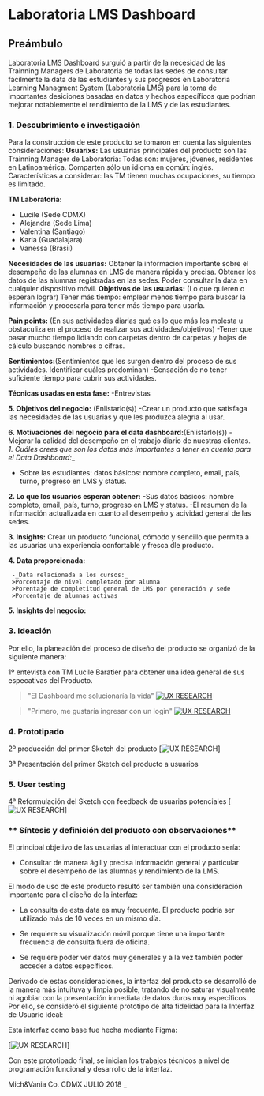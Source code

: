 # Laboratoria LMS Dashboard
## Preámbulo

Laboratoria LMS Dashboard surguió a partir de la necesidad de las Trainning Managers de Laboratoria de todas las sedes de consultar fácilmente la data de las estudiantes y sus progresos en Laboratoria Learning Managment System (Laboratoria LMS) para la toma de importantes desiciones basadas en datos y hechos específicos que podrían mejorar notablemente el rendimiento de la LMS y de las estudiantes.
### **1. Descubrimiento e investigación**
Para la construcción de este producto se tomaron en cuenta las siguientes consideraciones:
__Usuarixs:__ 
Las usuarias principales del producto son las Trainning Manager de Laboratoria:
Todas son: mujeres, jóvenes, residentes en Latinoamérica.
Comparten sólo un idioma en común: inglés.
Características a considerar: las TM tienen muchas ocupaciones, su tiempo es limitado.

**TM Laboratoria:** 

* Lucile (Sede CDMX)
* Alejandra (Sede Lima)
* Valentina (Santiago)
* Karla (Guadalajara)
* Vanessa (Brasil)

__Necesidades de las usuarias:__
Obtener la información importante sobre el desempeño de las alumnas en LMS de manera rápida y precisa.
Obtener los datos de las alumnas registradas en las sedes.
Poder consultar la data en cualquier dispositivo móvil.
__Objetivos de las usuarias:__ (Lo que quieren o esperan lograr)
Tener más tiempo: emplear menos tiempo para buscar la información y procesarla para tener más tiempo para usarla.

__Pain points:__ (En sus actividades diarias qué es lo que más les molesta u obstaculiza en el proceso de  realizar sus actividades/objetivos) 
-Tener que pasar mucho tiempo lidiando con carpetas dentro de carpetas y hojas de cálculo buscando nombres o cifras.

__Sentimientos:__(Sentimientos que les surgen dentro del proceso de sus actividades. Identificar cuáles predominan)
-Sensación de no tener suficiente tiempo para cubrir sus actividades.

__Técnicas usadas en esta fase:__ 
-Entrevistas

__5. Objetivos del negocio:__ (Enlistarlo(s))
-Crear un producto que satisfaga las necesidades de las usuarias y que les produzca alegría al usar.

__6. Motivaciones del negocio para el data dashboard:__(Enlistarlo(s))
-Mejorar la calidad del desempeño en el trabajo diario de nuestras clientas.
_1. Cuáles crees que son los datos más importantes a tener en cuenta para el Data Dashboard:__
   - Sobre las estudiantes:
 datos básicos: nombre completo, email, país, turno, progreso en LMS y status.

__2. Lo que los usuarios esperan obtener:__
-Sus datos básicos: nombre completo, email, país, turno, progreso en LMS y status.
-El resumen de la información actualizada en cuanto al desempeño y acividad general de las sedes.

__3. Insights:__
Crear un producto funcional, cómodo y sencillo que permita a las usuarias una experiencia confortable y fresca dle producto. 

__4. Data proporcionada:__ 

     -_Data relacionada a los cursos:_
     >Porcentaje de nivel completado por alumna
     >Porentaje de completitud general de LMS por generación y sede
     >Porcentaje de alumnas activas
     

__5. Insights del negocio:__






### **3. Ideación**

Por ello, la planeación del proceso de diseño del producto se organizó de la siguiente manera:

1º entevista con TM Lucile Baratier para obtener una idea general de sus especativas del Producto.
>"El Dashboard me solucionaría la vida"
[![UX RESEARCH](/ux-research/Interview1.png)](https://youtu.be/SRU37GS8nts "Entrevista a Licile Baratier, Training Manager Campus CDMX, 21 de junio 2018")

>"Primero, me gustaría ingresar con un login"
[![UX RESEARCH](/ux-research/Interview2.png)](https://youtu.be/lQHlnXwTWro "Entrevista a Licile Baratier, Training Manager Campus CDMX, 21 de junio 2018")

### **4. Prototipado**

2º producción del primer Sketch del producto 
[![UX RESEARCH](/ux-research/GIFsketch1.gif)]

3ª Presentación del primer Sketch del producto a usuarios 

### **5. User testing**
4ª Reformulación del Sketch con feedback de usuarias potenciales
[![UX RESEARCH](/ux-research/GIFsketch2.gif)]

### ** Síntesis y definición del producto con observaciones**
El principal objetivo de las usuarias al interactuar con el producto sería: 

* Consultar de manera ágil y precisa información general y particular sobre el desempeño de las alumnas y rendimiento de la LMS.

El modo de uso de este producto resultó ser también una consideración importante para el diseño de la interfaz:

* La consulta de esta data es muy frecuente. El producto podría ser utilizado más de 10 veces en un mismo día.

* Se requiere su visualización móvil porque tiene una importante frecuencia de consulta fuera de oficina.

* Se requiere poder ver datos muy generales y a la vez también poder acceder a datos específicos.

Derivado de estas consideraciones, la interfaz del producto se desarrolló de la manera más intuituva y limpia posible, tratando de no saturar visualmente ni agobiar con la presentación inmediata de datos duros muy específicos. Por ello, se consideró el siguiente prototipo de alta fidelidad para la Interfaz de Usuario ideal:

Esta interfaz como base fue hecha mediante Figma:

[![UX RESEARCH](/ux-research/Figma.gif)]

Con este prototipado final, se inician los trabajos técnicos a nivel de programación funcional y desarrollo de la interfaz.

Mich&Vania Co.
CDMX
JULIO 2018
_